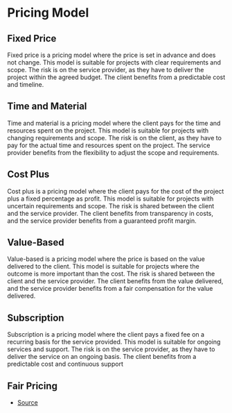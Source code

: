 # Pricing Model

## Fixed Price

Fixed price is a pricing model where the price is set in advance and does not change. This model is suitable for projects with clear requirements and scope. The risk is on the service provider, as they have to deliver the project within the agreed budget. The client benefits from a predictable cost and timeline.

## Time and Material

Time and material is a pricing model where the client pays for the time and resources spent on the project. This model is suitable for projects with changing requirements and scope. The risk is on the client, as they have to pay for the actual time and resources spent on the project. The service provider benefits from the flexibility to adjust the scope and requirements.

## Cost Plus

Cost plus is a pricing model where the client pays for the cost of the project plus a fixed percentage as profit. This model is suitable for projects with uncertain requirements and scope. The risk is shared between the client and the service provider. The client benefits from transparency in costs, and the service provider benefits from a guaranteed profit margin.

## Value-Based

Value-based is a pricing model where the price is based on the value delivered to the client. This model is suitable for projects where the outcome is more important than the cost. The risk is shared between the client and the service provider. The client benefits from the value delivered, and the service provider benefits from a fair compensation for the value delivered.

## Subscription

Subscription is a pricing model where the client pays a fixed fee on a recurring basis for the service provided. This model is suitable for ongoing services and support. The risk is on the service provider, as they have to deliver the service on an ongoing basis. The client benefits from a predictable cost and continuous support

## Fair Pricing

- [Source](https://news.ycombinator.com/item?id=42944371)
